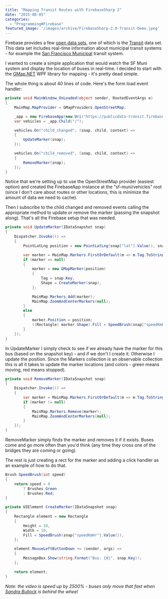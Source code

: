```yaml
---
title: "Mapping Transit Routes with FirebaseSharp 2"
date: "2015-08-05"
categories: 
  - "Programming#Firebase"
featured_image: '/images/archive/FirebaseSharp-2.0-Transit-Demo.jpeg'
---
```


Firebase provides a few [open data sets](https://www.firebase.com/docs/open-data/), one of which is the [Transit](https://publicdata-transit.firebaseio.com/) data set. This data set includes real-time information about municipal transit systems - for example the [San Francisco Municipal](https://publicdata-transit.firebaseio.com/sf-muni) transit system.

I wanted to create a simple application that would watch the SF Muni system and display the location of buses in real-time. I decided to start with the [GMap.NET](https://greatmaps.codeplex.com/) WPF library for mapping - it's pretty dead simple.

The whole thing is about 40 lines of code. Here's the form load event handler:

```csharp
private void MainWindow_OnLoaded(object sender, RoutedEventArgs e)
{
    MainMap.MapProvider = GMapProviders.OpenStreetMap;

    _app = new FirebaseApp(new Uri("https://publicdata-transit.firebaseio.com/sf-muni/vehicles"));
    var vehicles = _app.Child("/");

    vehicles.On("child_changed", (snap, child, context) =>
    {
        UpdateMarker(snap);
    });

    vehicles.On("child_removed", (snap, child, context) =>
    {
        RemoveMarker(snap);
    });
}
```

Notice that we're setting up to use the OpenStreetMap provider (easiest option) and created the FirebaseApp instance at the "sf-muni/vehicles" root (since I don't care about routes or other locations, this is minimize the amount of data we need to cache).

Then I subscribe to the child changed and removed events calling the appropriate method to update or remove the marker (passing the snapshot along). That's all the Firebase setup that was needed.

```csharp
private void UpdateMarker(IDataSnapshot snap)
{
    Dispatcher.Invoke(() =>
    {
        PointLatLng position = new PointLatLng(snap["lat"].Value(), snap["lon"].Value());

        var marker = MainMap.Markers.FirstOrDefault(m => m.Tag.ToString() == snap.Key);
        if (marker == null)
        {
            marker = new GMapMarker(position)
            {
                Tag = snap.Key,
                Shape = CreateMarker(snap),
            };

            MainMap.Markers.Add(marker);
            MainMap.ZoomAndCenterMarkers(null);
        }
        else
        {
            marker.Position = position;
            ((Rectangle) marker.Shape).Fill = SpeedBrush(snap["speedKmHr"].Value());
        }
    });
} 
```

In UpdateMarker I simply check to see if we already have the marker for this bus (based on the snapshot key) - and if we don't I create it. Otherwise I update the position. Since the Markers collection is an observable collection this is all it takes to update the marker locations (and colors - green means moving, red means stopped).

```csharp
private void RemoveMarker(IDataSnapshot snap)
{
    Dispatcher.Invoke(() =>
    {
        var marker = MainMap.Markers.FirstOrDefault(m => m.Tag.ToString() == snap.Key);
        if (marker != null)
        {
            MainMap.Markers.Remove(marker);
            MainMap.ZoomAndCenterMarkers(null);
        }
    });
}
```

RemoveMarker simply finds the marker and removes it if it exists. Buses come and go more often than you'd think (any time they cross one of the bridges they are coming or going).

The rest is just creating a rect for the marker and adding a click handler as an example of how to do that.

```csharp
Brush SpeedBrush(int speed)
{
    return speed > 0
        ? Brushes.Green
        : Brushes.Red;
}

private UIElement CreateMarker(IDataSnapshot snap)
{
    Rectangle element = new Rectangle
    {
        Height = 10,
        Width = 10,
        Fill = SpeedBrush(snap["speedKmHr"].Value()),
    };

    element.MouseLeftButtonDown += (sender, args) =>
    {
        MessageBox.Show(string.Format("Bus: {0}", snap.Key));
    };

    return element;
} 
```
_Note: the video is speed up by 2500% - buses only move that fast when [Sandra Bullock](http://www.imdb.com/title/tt0111257/) is behind the wheel_
